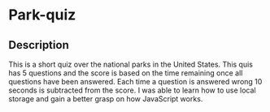 # Park-quiz
## Description 
This is a short quiz over the national parks in the United States. This quis has 5 questions and the score is based on the time remaining once all questions have been answered. Each time a question is answered wrong 10 seconds is subtracted from the score. 
I was able to learn how to use local storage and gain a better grasp on how JavaScript works.
